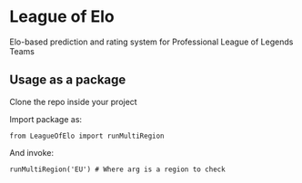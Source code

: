 # League of Elo

Elo-based prediction and rating system for Professional League of Legends Teams

## Usage as a package
Clone the repo inside your project

Import package as:
```
from LeagueOfElo import runMultiRegion
```

And invoke:
```
runMultiRegion('EU') # Where arg is a region to check
```
